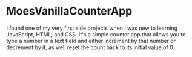 # MoesVanillaCounterApp
I found one of my very first side projects when I was new to learning JavaScript, HTML, and CSS. It's a simple counter app that allows you to type a number in a text field and either increment by that number or decrement by it, as well reset the count back to its initial value of 0.
